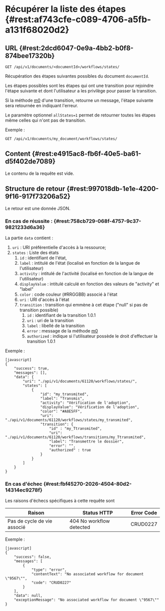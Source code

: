 # Récupérer la liste des étapes  {#rest:af743cfe-c089-4706-a5fb-a131f68020d2}
## URL   {#rest:2dcd6047-0e9a-4bb2-b0f8-874bee17320b}

    GET /api/v1/documents/<documentId>/workflows/states/

Récupération des étapes suivantes possibles du document `documentId`.

Les étapes possibles sont les étapes qui ont une transition pour rejoindre
l'étape suivante et dont l'utilisateur a les privilège pour passer la transition.

Si la méthode [m0][m0] d'une transition, retourne un message, l'étape suivante
sera retournée en indiquant l'erreur.

Le paramètre optionnel `allStates=1` permet de retourner toutes les étapes même
celles qui n'ont pas de transition.

Exemple :

    GET /api/v1/documents/my_document/workflows/states/


## Content   {#rest:e4915ac8-fb6f-40e5-ba61-d5f402de7089}

Le contenu de la requête est vide.

## Structure de retour   {#rest:997018db-1e1e-4200-9f16-917f73206a52}

Le retour est une donnée JSON.

### En cas de réussite :   {#rest:758cb729-068f-4757-9c37-9821233d6a36}

La partie `data` contient :

1.  `uri` : URI préférentielle d'accès à la ressource;
1.  `states` : Liste des états
    1.  `id` : identifiant de l'état,
    1.  `label` : intitulé de l'état (localisé en fonction de la langue de l'utilisateur)
    1.  `activity` : intitulé de l'activité (localisé en fonction de la langue de l'utilisateur)
    1.  `displayValue` : intitulé calculé en fonction des valeurs de "activity" et "label"
    1.  `color` : code couleur (#RRGGBB) associé à l'état
    1.  `uri` : URI d'accès à l'état
    1.  `transition` : transition qui emmène à cet étape ("null" si pas de transition possible)
        1.  `id` : identifiant de la transition <span class="flag from release">1.0.1</span>
        1.  `uri` : uri de la transition
        1.  `label` : libellé de la transition
        1.  `error` : message de la méthode [m0][m0]
        1.  `authorized` : indique si l'utilisateur possède le droit d'effectuer la transition <span class="flag from release">1.0.1</span>

Exemple :

    [javascript]
    {
        "success": true,
        "messages": [],
        "data": {
            "uri": "./api/v1/documents/61120/workflows/states/",
            "states": [
                {
                    "id": "my_transmited",
                    "label": "Transmis",
                    "activity": "Vérification de l'adoption",
                    "displayValue": "Vérification de l'adoption",
                    "color": "#A8E5FF",
                    "uri": "./api/v1/documents/61120/workflows/states/my_transmited",
                    "transition": {
                        "id" : "my_Ttransmited",
                        "uri": "./api/v1/documents/61120/workflows/transitions/my_Ttransmited",
                        "label": "Transmettre le dossier",
                        "error": "",
                        "authorized" : true
                    }
                }
            ]
        }
    }

### En cas d'échec   {#rest:fbf45270-2026-4504-80d2-14314ec9278f}

Les raisons d'échecs spécifiques à cette requête sont

|            Raison           |       Status HTTP        | Error Code |
| --------------------------- | ------------------------ | ---------- |
| Pas de cycle de vie associé | 404 No workflow detected | CRUD0227   |

Exemple :


    [javascript]
    {
        "success": false,
        "messages": [
            {
                "type": "error",
                "contentText": "No associated workflow for document \"9567\"",
                "code": "CRUD0227"
            }
        ],
        "data": null,
        "exceptionMessage": "No associated workflow for document \"9567\""
    }

<!-- links -->
[m0]:   ../../../dynacase-doc-core-reference/website/book/core-ref:b8824399-f17d-4007-adde-8a7433939273.html#core-ref:391f603e-b23a-44e8-aa14-47b4ab1fd03b "Méthode m0"
